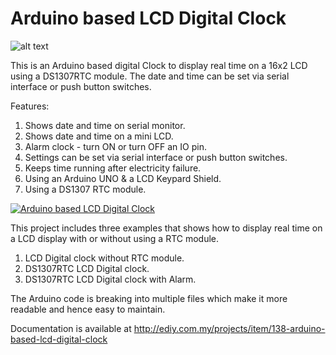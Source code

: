 # Arduino based LCD Digital Clock

![alt text](https://cloud.githubusercontent.com/assets/2958810/14786727/c023cdb0-0b32-11e6-9be3-d471a8cd6973.jpg "Arduino based LCD Digital Clock")

This is an Arduino based digital Clock to display real time on a 16x2 LCD using a DS1307RTC module. The date and time can be set via serial interface or push button switches.

Features:
<ol>
	<li>Shows date and time on serial monitor.</li>
	<li>Shows date and time on a mini LCD.</li>
	<li>Alarm clock - turn ON or turn OFF an IO pin.</li>
	<li>Settings can be set via serial interface or push button switches.</li>
	<li>Keeps time running after electricity failure.</li>
	<li>Using an Arduino UNO & a LCD Keypard Shield.</li>
	<li>Using a DS1307 RTC module.
</ol>

[![Arduino based LCD Digital Clock](https://img.youtube.com/vi/Hp1u-akidpM/0.jpg)](https://www.youtube.com/watch?v=Hp1u-akidpM)

This project includes three examples that shows how to display real time on a LCD display with or without using a RTC module.
<ol>
<li>LCD Digital clock without RTC module.</li>
<li>DS1307RTC LCD Digital clock.</li>
<li>DS1307RTC LCD Digital clock with Alarm.</li>
</ol>
The Arduino code is breaking into multiple files which make it more readable and hence easy to maintain.
 
Documentation is available at http://ediy.com.my/projects/item/138-arduino-based-lcd-digital-clock

